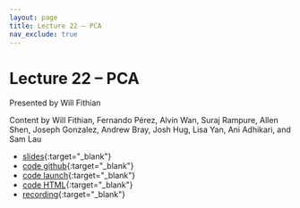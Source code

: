 ```yaml
---
layout: page
title: Lecture 22 – PCA
nav_exclude: true
---
```


# Lecture 22 – PCA

Presented by Will Fithian

Content by Will Fithian, Fernando Pérez, Alvin Wan, Suraj Rampure, Allen Shen, Joseph Gonzalez, Andrew Bray, Josh Hug, Lisa Yan, Ani Adhikari, and Sam Lau

- [slides](https://docs.google.com/presentation/d/1VsmQawMiYuzMzAzb4kcyKppUPZl5hJzWPKDqShFaxgo/edit?usp=sharing){:target="_blank"}
- [code github](https://github.com/DS-100/fa22/tree/main/lec/lec22){:target="_blank"}
- [code launch](https://data100.datahub.berkeley.edu/hub/user-redirect/git-pull?repo=https%3A%2F%2Fgithub.com%2FDS-100%2Ffa22&branch=main&urlpath=lab%2Ftree%2Ffa22%2Flec%2Flec22%2Flec22.ipynb){:target="_blank"}
- [code HTML](../../resources/assets/lectures/lec22/lec22.html){:target="_blank"}
- [recording](https://bcourses.berkeley.edu/courses/1518286/external_tools/78985){:target="_blank"}